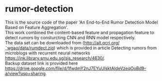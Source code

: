 # rumor-detection
This is the source code of the paper 'An End-to-End Rumor Detection Model Based on Feature Aggregation'.  
This work combined the content-based feature and propagation feature to detect rumors by consturcting CNN and RNN model respectively.  
The data set can be downloaded from (http://alt.qcri.org/˜wgao/data/rumdect.zip) which is provided in article Detecting rumors from microblogs with recurrent neural networks https://ink.library.smu.edu.sg/sis_research/4630/.  
Backup dataset link is provided here https://drive.google.com/file/d/1fwdmY2nJ7EYuUlsktAIdeVzeqOoBd9-a/view?usp=sharing.
